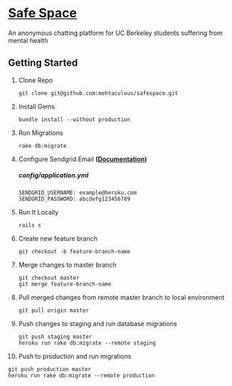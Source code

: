 # [Safe Space](https://safespace-staging.herokuapp.com)

An anonymous chatting platform for UC Berkeley students suffering from mental health


## Getting Started

1. Clone Repo
   ```
   git clone git@github.com:mehtaculous/safespace.git
   ```

2. Install Gems
   ```
   bundle install --without production
   ```

3. Run Migrations
   ```
   rake db:migrate
   ```

4. Configure Sendgrid Email **([Documentation](https://devcenter.heroku.com/articles/sendgrid))**

   ##### config/application.yml
   ```
   SENDGRID_USERNAME: example@heroku.com
   SENDGRID_PASSWORD: abcdefg123456789
   ```

5. Run It Locally
   ```
   rails s
   ```

6. Create new feature branch
   ```
   git checkout -b feature-branch-name
   ```

7. Merge changes to master branch
   ```
   git checkout master
   git merge feature-branch-name
   ```

8. Pull merged changes from remote master branch to local environment
   ```
   git pull origin master
   ```

9. Push changes to staging and run database migrations
   ```
   git push staging master
   heroku run rake db:migrate --remote staging
   ```

10. Push to production and run migrations
   ```
   git push production master
   heroku run rake db:migrate --remote production
   ```
